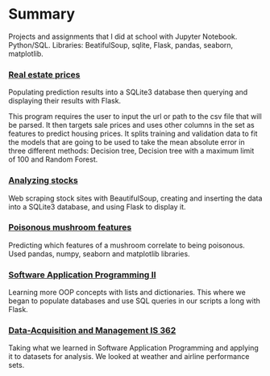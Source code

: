 # Summary

Projects and assignments that I did at school with Jupyter Notebook. Python/SQL.
Libraries: BeatifulSoup, sqlite, Flask, pandas, seaborn, matplotlib. 

### [Real estate prices](https://github.com/Apl223/College_and-Machine-Learning-projects/tree/main/RealEstatePrices)
Populating prediction results into a SQLite3 database then querying and displaying their results with Flask.

This program requires the user to input the url or path to the csv file that will be parsed. It then targets sale prices and uses other columns in the set as features to predict housing prices. It splits training and validation data to fit the models that are going to be used to take the mean absolute error in three different methods: Decision tree, Decision tree with a maximum limit of 100 and Random Forest.

### [Analyzing stocks](https://github.com/Apl223/College_and-Machine-Learning-projects/tree/main/AnalyzingStocks-main)
Web scraping stock sites with BeautifulSoup, creating and inserting the data into a SQLite3 database, and using Flask to display it.

### [Poisonous mushroom features](https://github.com/Apl223/College-projects/blob/main/MushroomClassification/mushroom.ipynb)
Predicting which features of a mushroom correlate to being poisonous. Used pandas, numpy, seaborn and matplotlib libraries. 

### [Software Application Programming II](https://github.com/Apl223/College_and-Machine-Learning-projects/tree/main/Software-Application-Programming-II-IS-211-main)
Learning more OOP concepts with lists and dictionaries.
This where we began to populate databases and use SQL queries in our scripts a long with Flask.

### [Data-Acquisition and Management IS 362](https://github.com/Apl223/College_and-Machine-Learning-projects/tree/main/Data-Acquisition-and-Management-IS-362-main)
Taking what we learned in Software Application Programming
and applying it to datasets for analysis. We looked at weather and
airline performance sets. 
